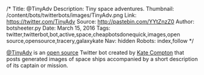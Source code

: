 /*
Title: @TinyAdv
Description: Tiny space adventures.
Thumbnail: /content/bots/twitterbots/images/TinyAdv.png
Link: https://twitter.com/TinyAdv
Source: http://pastebin.com/YYtZnzZ0
Author: botsheeter.py
Date: March 15, 2016
Tags: twitter,twitterbot,bot,active,space,cheapbotsdonequick,images,open source,opensource,tracery,galaxykate
Nav: hidden
Robots: index,follow
*/

[@TinyAdv](https://twitter.com/TinyAdv) is an [open source](http://pastebin.com/YYtZnzZ0) Twitter bot created by [Kate Compton](https://twitter.com/galaxykate) that posts generated images of space ships accompanied by a short description of its captain or mission.
